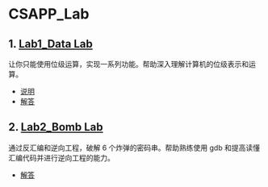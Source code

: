 # CSAPP_Lab

## 1. [Lab1_Data Lab](https://github.com/Schuco-Chen/CSAPP_Lab/tree/master/datalab-handout)

让你只能使用位级运算，实现一系列功能。帮助深入理解计算机的位级表示和运算。

- [说明](https://github.com/Schuco-Chen/CSAPP_Lab/blob/master/datalab-handout/Directions)
- [解答](https://github.com/Schuco-Chen/CSAPP_Lab/blob/master/datalab-handout/README.md)

## 2. [Lab2_Bomb Lab](https://github.com/Schuco-Chen/CSAPP_Lab/tree/master/bomb)

通过反汇编和逆向工程，破解 6 个炸弹的密码串。帮助熟练使用 gdb 和提高读懂汇编代码并进行逆向工程的能力。

- [解答](https://github.com/Schuco-Chen/CSAPP_Lab/blob/master/bomb/README.md)
